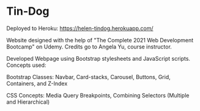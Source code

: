 # Tin-Dog

Deployed to Heroku: https://helen-tindog.herokuapp.com/

Website designed with the help of "The Complete 2021 Web Development Bootcamp" on Udemy. Credits go to Angela Yu, course instructor.

Developed Webpage using Bootstrap stylesheets and JavaScript scripts.
Concepts used:

Bootstrap Classes: Navbar, Card-stacks, Carousel, Buttons, Grid, Containers, and Z-Index

CSS Concepts: Media Query Breakpoints, Combining Selectors (Multiple and Hierarchical)
